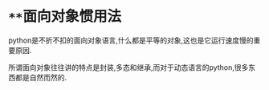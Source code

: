 # `**`面向对象惯用法

python是不折不扣的面向对象语言,什么都是平等的对象,这也是它运行速度慢的重要原因.


所谓面向对象往往讲的特点是封装,多态和继承,而对于动态语言的python,很多东西都是自然而然的.
